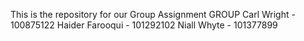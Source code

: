 This is the repository for our Group Assignment
GROUP
Carl Wright - 100875122
Haider Farooqui - 101292102
Niall Whyte - 101377899
